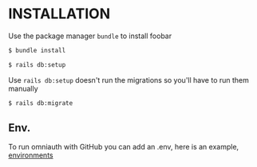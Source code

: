 # INSTALLATION

Use the package manager `bundle` to install foobar

```bash
$ bundle install
```

```bash
$ rails db:setup
```

Use `rails db:setup` doesn't run the migrations so you'll have to run them manually

```bash
$ rails db:migrate
```
## Env. 

To run omniauth with GitHub you can add an .env, here is an example, [environments](env.example)
